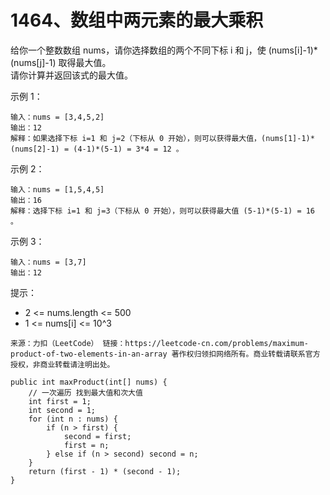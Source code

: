 1464、数组中两元素的最大乘积
===

给你一个整数数组 nums，请你选择数组的两个不同下标 i 和 j，使 (nums[i]-1)*(nums[j]-1) 取得最大值。<br>
请你计算并返回该式的最大值。<br>

示例 1：<br>
```
输入：nums = [3,4,5,2]
输出：12 
解释：如果选择下标 i=1 和 j=2（下标从 0 开始），则可以获得最大值，(nums[1]-1)*(nums[2]-1) = (4-1)*(5-1) = 3*4 = 12 。 
```
示例 2：<br>
```
输入：nums = [1,5,4,5]
输出：16
解释：选择下标 i=1 和 j=3（下标从 0 开始），则可以获得最大值 (5-1)*(5-1) = 16 。
```
示例 3：<br>
```
输入：nums = [3,7]
输出：12
```

提示：<br>
* 2 <= nums.length <= 500
* 1 <= nums[i] <= 10^3

``
来源：力扣（LeetCode）
链接：https://leetcode-cn.com/problems/maximum-product-of-two-elements-in-an-array
著作权归领扣网络所有。商业转载请联系官方授权，非商业转载请注明出处。
``

```
public int maxProduct(int[] nums) {
    // 一次遍历 找到最大值和次大值
    int first = 1;
    int second = 1;
    for (int n : nums) {
        if (n > first) {
            second = first;
            first = n;
        } else if (n > second) second = n;
    }
    return (first - 1) * (second - 1);
}
```
